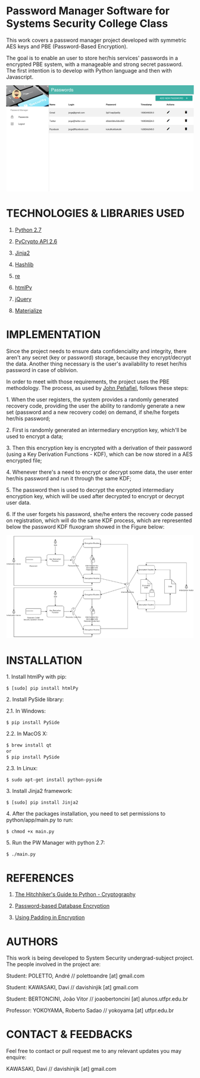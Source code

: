 # Password Manager Software for Systems Security College Class

This work covers a password manager project developed with symmetric AES keys and PBE (Password-Based Encryption).

The goal is to enable an user to store her/his services' passwords in a encrypted PBE system, with a manageable and strong secret password. The first intention is to develop with Python language and then with Javascript.

![Password Manager Software Developed in htmlPy](https://raw.githubusercontent.com/davikawasaki/password-manager-security-class/master/imgs/pw-manager-list.png)

# TECHNOLOGIES & LIBRARIES USED

1) [Python 2.7](https://docs.python.org/2/)

2) [PyCrypto API 2.6](https://www.dlitz.net/software/pycrypto/api/2.6/)

3) [Jinja2](http://jinja.pocoo.org/docs/2.9/)

3) [Hashlib](https://docs.python.org/2/library/hashlib.html)

4) [re](https://docs.python.org/2/library/re.html)

5) [htmlPy](http://amol-mandhane.github.io/htmlPy/)

6) [jQuery](https://api.jquery.com/)

7) [Materialize](http://materializecss.com/getting-started.html)

# IMPLEMENTATION

Since the project needs to ensure data confidenciality and integrity, there aren't any secret (key or password) storage, because they encrypt/decrypt the data. Another thing necessary is the user's availability to reset her/his password in case of oblivion.

In order to meet with those requirements, the project uses the PBE methodology. The process, as used by [John Peñafiel](https://penafieljlm.com/2016/12/30/password-based-database-encryption/#problem-changing-passwords), follows these steps:

1\. When the user registers, the system provides a randomly generated recovery code, providing the user the ability to randomly generate a new set (password and a new recovery code) on demand, if she/he forgets her/his password;

2\. First is randomly generated an intermediary encryption key, which'll be used to encrypt a data;

3\. Then this encryption key is encrypted with a derivation of their password (using a Key Derivation Functions - KDF), which can be now stored in a AES encrypted file;

4\. Whenever there's a need to encrypt or decrypt some data, the user enter her/his password and run it through the same KDF;

5\. The password then is used to decrypt the encrypted intermediary encryption key, which will be used after decrypted to encrypt or decrypt user data.

6\. If the user forgets his password, she/he enters the recovery code passed on registration, which will do the same KDF process, which are represented below the password KDF fluxogram showed in the Figure below:

![Using Recovery Codes to Create Recoverable Copies of the Intermediate Key](https://raw.githubusercontent.com/davikawasaki/password-manager-security-class/master/imgs/crypt_pbe_recovery_questions.png)

# INSTALLATION

1\. Install htmlPy with pip:

```
$ [sudo] pip install htmlPy
```

2\. Install PySide library:

2.1\. In Windows:

```
$ pip install PySide
```

2.2\. In MacOS X:

```
$ brew install qt
or
$ pip install PySide
```

2.3\. In Linux:

```
$ sudo apt-get install python-pyside
```

3\. Install Jinja2 framework:

```
$ [sudo] pip install Jinja2
```

4\. After the packages installation, you need to set permissions to python/app/main.py to run:

```
$ chmod +x main.py
```

5\. Run the PW Manager with python 2.7:

```
$ ./main.py
```

# REFERENCES

1) [The Hitchhiker's Guide to Python - Cryptography](http://docs.python-guide.org/en/latest/scenarios/crypto/)

2) [Password-based Database Encryption](https://penafieljlm.com/2016/12/30/password-based-database-encryption/#problem-changing-passwords)

3) [Using Padding in Encryption](https://www.di-mgt.com.au/cryptopad.html)

# AUTHORS

This work is being developed to System Security undergrad-subject project. The people involved in the project are:

Student: POLETTO, André // polettoandre [at] gmail.com

Student: KAWASAKI, Davi // davishinjik [at] gmail.com

Student: BERTONCINI, João Vitor // joaobertoncini [at] alunos.utfpr.edu.br

Professor: YOKOYAMA, Roberto Sadao // yokoyama [at] utfpr.edu.br

# CONTACT & FEEDBACKS

Feel free to contact or pull request me to any relevant updates you may enquire:

KAWASAKI, Davi // davishinjik [at] gmail.com
